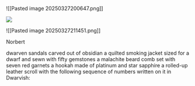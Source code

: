![[Pasted image 20250327200647.png]]

![](https://5e.tools/img/bestiary/IDRotF/Grandolpha%20Muzgardt.webp)


![[Pasted image 20250327211451.png]]

Norbert


dwarven sandals carved out of obsidian
a quilted smoking jacket sized for a dwarf and sewn with fifty gemstones 
a malachite beard comb set with seven red garnets
a hookah made of platinum and star sapphire
 a rolled-up leather scroll with the following sequence of numbers written on it in Dwarvish: